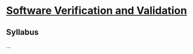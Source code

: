 # [Software Verification and Validation](https://fenix.ciencias.ulisboa.pt/degrees/engenharia-informatica-564500436615277/disciplina-curricular/846155801952538)

## Syllabus
...
